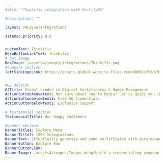 ```yaml
---
#itle: "Thinkific integration with CertifyMe"

#description: ""

layout: V4LayoutIntegrations

sitemap.priority: 0.9


customText: Thinkific
HeroButtonLinkText: thinkific
# box image
BoxImage: /assets4/images/integrations/Thinkific.png
#compare section
leftSideLogoLink: https://assets-global.website-files.com/60058af53d79fbd8e14841ea/6017e530b1408257d6d52ab4_bf6ec88bd8e251507a3bcdb44f020a8b.png


#G2 section
G2Title: Global Leader in Digital Certificates & Badge Management
ActionButtonAbovetext: Not sure about how to begin? Let us guide you in the right direction!
ActionButtonbelowtext1: Free 50 Credentials
ActionButtonbelowtext2: Exclusive Support

# testimonial section
TestimonialTitle: Our Happy Customers   

#banner section
BannerTitle1: Explore More
BannerTitle2: 150+ Integrations
BannerText: Effortlessly generate and send certificates with zero manual intervention using the most advanced digital credential management software of 2023.
BannerButton: Explore Now
BannerButtonLink: 
BannerImage: /assets4/images/Images Webp/build a credentialing program.webp
---
```


